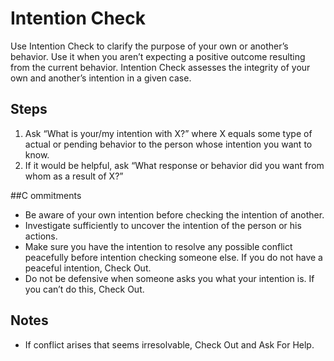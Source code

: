 # Intention Check
Use Intention Check to clarify the purpose of your own or another’s behavior. Use it when you aren’t expecting a positive outcome resulting from the current behavior. Intention Check assesses the integrity of your own and another’s intention in a given case.

## Steps
1. Ask “What is your/my intention with X?” where X equals some type of actual or pending behavior to the person whose intention you want to know.
2. If it would be helpful, ask “What response or behavior did you want from whom as a result of X?”

##C ommitments
* Be aware of your own intention before checking the intention of another.
* Investigate sufficiently to uncover the intention of the person or his actions.
* Make sure you have the intention to resolve any possible conflict peacefully before intention
checking someone else. If you do not have a peaceful intention, Check Out.
* Do not be defensive when someone asks you what your intention is. If you can’t do this, Check
Out.

## Notes
* If conflict arises that seems irresolvable, Check Out and Ask For Help.